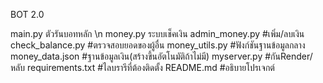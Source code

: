 BOT 2.0

main.py ตัวรันบอทหลัก \n
money.py ระบบเช็คเงิน
admin_money.py #เพิ่ม/ลบเงิน
check_balance.py #ตรวจสอบยอดของผู้อื่น
money_utils.py #ฟังก์ชันฐานข้อมูลกลาง
money_data.json #ฐานข้อมูลเงิน(สร้างขึ้นอัตโนมัติถ้าไม่มี)
myserver.py #กันRender/หลับ
requirements.txt #ไลบรารีที่ต้องติดตั้ง
README.md #อธิบายโปรเจกต์
